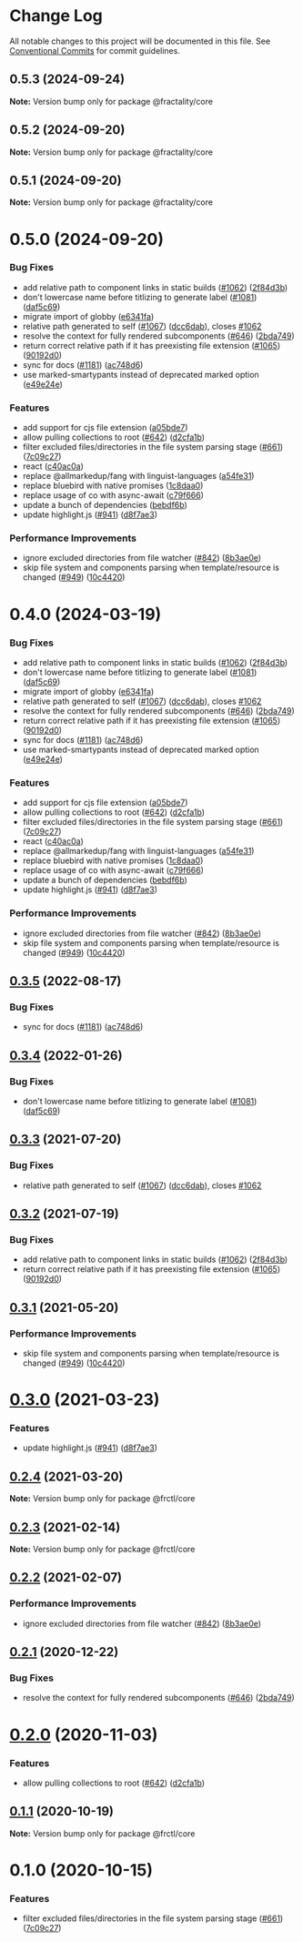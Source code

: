 # Change Log

All notable changes to this project will be documented in this file.
See [Conventional Commits](https://conventionalcommits.org) for commit guidelines.

## 0.5.3 (2024-09-24)

**Note:** Version bump only for package @fractality/core

## 0.5.2 (2024-09-20)

**Note:** Version bump only for package @fractality/core

## 0.5.1 (2024-09-20)

**Note:** Version bump only for package @fractality/core

# 0.5.0 (2024-09-20)

### Bug Fixes

-   add relative path to component links in static builds ([#1062](https://github.com/frctl/fractal/issues/1062)) ([2f84d3b](https://github.com/frctl/fractal/commit/2f84d3b84498c238d28c2ca1021daf89aff879be))
-   don't lowercase name before titlizing to generate label ([#1081](https://github.com/frctl/fractal/issues/1081)) ([daf5c69](https://github.com/frctl/fractal/commit/daf5c69a455e320f43ccdba830ee46ab40929ad5))
-   migrate import of globby ([e6341fa](https://github.com/frctl/fractal/commit/e6341fa7aae0b188529ddeb95aa8e3952a70bd2b))
-   relative path generated to self ([#1067](https://github.com/frctl/fractal/issues/1067)) ([dcc6dab](https://github.com/frctl/fractal/commit/dcc6dabeaf7dc742eb434dd9838ccb297f9e0271)), closes [#1062](https://github.com/frctl/fractal/issues/1062)
-   resolve the context for fully rendered subcomponents ([#646](https://github.com/frctl/fractal/issues/646)) ([2bda749](https://github.com/frctl/fractal/commit/2bda749f003b29ee9f24021db639602aae1868df))
-   return correct relative path if it has preexisting file extension ([#1065](https://github.com/frctl/fractal/issues/1065)) ([90192d0](https://github.com/frctl/fractal/commit/90192d0bc797b874be1c4e53eba1443f1db47ae7))
-   sync for docs ([#1181](https://github.com/frctl/fractal/issues/1181)) ([ac748d6](https://github.com/frctl/fractal/commit/ac748d6b481765093d7663e6c291ec8b5fe24d2c))
-   use marked-smartypants instead of deprecated marked option ([e49e24e](https://github.com/frctl/fractal/commit/e49e24e1d7e1a763e7c1056b96e4d3bc9d50e07d))

### Features

-   add support for cjs file extension ([a05bde7](https://github.com/frctl/fractal/commit/a05bde7c8cb2788e296f5ffda859e46debbbcd39))
-   allow pulling collections to root ([#642](https://github.com/frctl/fractal/issues/642)) ([d2cfa1b](https://github.com/frctl/fractal/commit/d2cfa1b6a76ca2328967374c62f4e35ca10cb758))
-   filter excluded files/directories in the file system parsing stage ([#661](https://github.com/frctl/fractal/issues/661)) ([7c09c27](https://github.com/frctl/fractal/commit/7c09c27ca970dc2bca79ea4f1acafb1d7209642d))
-   react ([c40ac0a](https://github.com/frctl/fractal/commit/c40ac0a1f949a1ddd7c846aef85b11356cf129ab))
-   replace @allmarkedup/fang with linguist-languages ([a54fe31](https://github.com/frctl/fractal/commit/a54fe3158bc97adfb35db46893fbecdf8a6c1170))
-   replace bluebird with native promises ([1c8daa0](https://github.com/frctl/fractal/commit/1c8daa09a70962211ce550eff9a930ee3d9a9323))
-   replace usage of co with async-await ([c79f666](https://github.com/frctl/fractal/commit/c79f666ae1d19dd2a723722e4a23cf37fc8e97ff))
-   update a bunch of dependencies ([bebdf6b](https://github.com/frctl/fractal/commit/bebdf6b11a911e2d19b165ca5ed1e06ce2160db3))
-   update highlight.js ([#941](https://github.com/frctl/fractal/issues/941)) ([d8f7ae3](https://github.com/frctl/fractal/commit/d8f7ae36854032000f799e248d7a40bc146d6864))

### Performance Improvements

-   ignore excluded directories from file watcher ([#842](https://github.com/frctl/fractal/issues/842)) ([8b3ae0e](https://github.com/frctl/fractal/commit/8b3ae0e06f3a5e3aba127ad24bb71447b5ed813d))
-   skip file system and components parsing when template/resource is changed ([#949](https://github.com/frctl/fractal/issues/949)) ([10c4420](https://github.com/frctl/fractal/commit/10c44202ab1da459d9ddada1e278b813f4d2d559))

# 0.4.0 (2024-03-19)

### Bug Fixes

-   add relative path to component links in static builds ([#1062](https://github.com/frctl/fractal/issues/1062)) ([2f84d3b](https://github.com/frctl/fractal/commit/2f84d3b84498c238d28c2ca1021daf89aff879be))
-   don't lowercase name before titlizing to generate label ([#1081](https://github.com/frctl/fractal/issues/1081)) ([daf5c69](https://github.com/frctl/fractal/commit/daf5c69a455e320f43ccdba830ee46ab40929ad5))
-   migrate import of globby ([e6341fa](https://github.com/frctl/fractal/commit/e6341fa7aae0b188529ddeb95aa8e3952a70bd2b))
-   relative path generated to self ([#1067](https://github.com/frctl/fractal/issues/1067)) ([dcc6dab](https://github.com/frctl/fractal/commit/dcc6dabeaf7dc742eb434dd9838ccb297f9e0271)), closes [#1062](https://github.com/frctl/fractal/issues/1062)
-   resolve the context for fully rendered subcomponents ([#646](https://github.com/frctl/fractal/issues/646)) ([2bda749](https://github.com/frctl/fractal/commit/2bda749f003b29ee9f24021db639602aae1868df))
-   return correct relative path if it has preexisting file extension ([#1065](https://github.com/frctl/fractal/issues/1065)) ([90192d0](https://github.com/frctl/fractal/commit/90192d0bc797b874be1c4e53eba1443f1db47ae7))
-   sync for docs ([#1181](https://github.com/frctl/fractal/issues/1181)) ([ac748d6](https://github.com/frctl/fractal/commit/ac748d6b481765093d7663e6c291ec8b5fe24d2c))
-   use marked-smartypants instead of deprecated marked option ([e49e24e](https://github.com/frctl/fractal/commit/e49e24e1d7e1a763e7c1056b96e4d3bc9d50e07d))

### Features

-   add support for cjs file extension ([a05bde7](https://github.com/frctl/fractal/commit/a05bde7c8cb2788e296f5ffda859e46debbbcd39))
-   allow pulling collections to root ([#642](https://github.com/frctl/fractal/issues/642)) ([d2cfa1b](https://github.com/frctl/fractal/commit/d2cfa1b6a76ca2328967374c62f4e35ca10cb758))
-   filter excluded files/directories in the file system parsing stage ([#661](https://github.com/frctl/fractal/issues/661)) ([7c09c27](https://github.com/frctl/fractal/commit/7c09c27ca970dc2bca79ea4f1acafb1d7209642d))
-   react ([c40ac0a](https://github.com/frctl/fractal/commit/c40ac0a1f949a1ddd7c846aef85b11356cf129ab))
-   replace @allmarkedup/fang with linguist-languages ([a54fe31](https://github.com/frctl/fractal/commit/a54fe3158bc97adfb35db46893fbecdf8a6c1170))
-   replace bluebird with native promises ([1c8daa0](https://github.com/frctl/fractal/commit/1c8daa09a70962211ce550eff9a930ee3d9a9323))
-   replace usage of co with async-await ([c79f666](https://github.com/frctl/fractal/commit/c79f666ae1d19dd2a723722e4a23cf37fc8e97ff))
-   update a bunch of dependencies ([bebdf6b](https://github.com/frctl/fractal/commit/bebdf6b11a911e2d19b165ca5ed1e06ce2160db3))
-   update highlight.js ([#941](https://github.com/frctl/fractal/issues/941)) ([d8f7ae3](https://github.com/frctl/fractal/commit/d8f7ae36854032000f799e248d7a40bc146d6864))

### Performance Improvements

-   ignore excluded directories from file watcher ([#842](https://github.com/frctl/fractal/issues/842)) ([8b3ae0e](https://github.com/frctl/fractal/commit/8b3ae0e06f3a5e3aba127ad24bb71447b5ed813d))
-   skip file system and components parsing when template/resource is changed ([#949](https://github.com/frctl/fractal/issues/949)) ([10c4420](https://github.com/frctl/fractal/commit/10c44202ab1da459d9ddada1e278b813f4d2d559))

## [0.3.5](https://github.com/frctl/fractal/compare/@frctl/core@0.3.4...@frctl/core@0.3.5) (2022-08-17)

### Bug Fixes

-   sync for docs ([#1181](https://github.com/frctl/fractal/issues/1181)) ([ac748d6](https://github.com/frctl/fractal/commit/ac748d6b481765093d7663e6c291ec8b5fe24d2c))

## [0.3.4](https://github.com/frctl/fractal/compare/@frctl/core@0.3.3...@frctl/core@0.3.4) (2022-01-26)

### Bug Fixes

-   don't lowercase name before titlizing to generate label ([#1081](https://github.com/frctl/fractal/issues/1081)) ([daf5c69](https://github.com/frctl/fractal/commit/daf5c69a455e320f43ccdba830ee46ab40929ad5))

## [0.3.3](https://github.com/frctl/fractal/compare/@frctl/core@0.3.2...@frctl/core@0.3.3) (2021-07-20)

### Bug Fixes

-   relative path generated to self ([#1067](https://github.com/frctl/fractal/issues/1067)) ([dcc6dab](https://github.com/frctl/fractal/commit/dcc6dabeaf7dc742eb434dd9838ccb297f9e0271)), closes [#1062](https://github.com/frctl/fractal/issues/1062)

## [0.3.2](https://github.com/frctl/fractal/compare/@frctl/core@0.3.1...@frctl/core@0.3.2) (2021-07-19)

### Bug Fixes

-   add relative path to component links in static builds ([#1062](https://github.com/frctl/fractal/issues/1062)) ([2f84d3b](https://github.com/frctl/fractal/commit/2f84d3b84498c238d28c2ca1021daf89aff879be))
-   return correct relative path if it has preexisting file extension ([#1065](https://github.com/frctl/fractal/issues/1065)) ([90192d0](https://github.com/frctl/fractal/commit/90192d0bc797b874be1c4e53eba1443f1db47ae7))

## [0.3.1](https://github.com/frctl/fractal/compare/@frctl/core@0.3.0...@frctl/core@0.3.1) (2021-05-20)

### Performance Improvements

-   skip file system and components parsing when template/resource is changed ([#949](https://github.com/frctl/fractal/issues/949)) ([10c4420](https://github.com/frctl/fractal/commit/10c44202ab1da459d9ddada1e278b813f4d2d559))

# [0.3.0](https://github.com/frctl/fractal/compare/@frctl/core@0.2.4...@frctl/core@0.3.0) (2021-03-23)

### Features

-   update highlight.js ([#941](https://github.com/frctl/fractal/issues/941)) ([d8f7ae3](https://github.com/frctl/fractal/commit/d8f7ae36854032000f799e248d7a40bc146d6864))

## [0.2.4](https://github.com/frctl/fractal/compare/@frctl/core@0.2.3...@frctl/core@0.2.4) (2021-03-20)

**Note:** Version bump only for package @frctl/core

## [0.2.3](https://github.com/frctl/fractal/compare/@frctl/core@0.2.2...@frctl/core@0.2.3) (2021-02-14)

**Note:** Version bump only for package @frctl/core

## [0.2.2](https://github.com/frctl/fractal/compare/@frctl/core@0.2.1...@frctl/core@0.2.2) (2021-02-07)

### Performance Improvements

-   ignore excluded directories from file watcher ([#842](https://github.com/frctl/fractal/issues/842)) ([8b3ae0e](https://github.com/frctl/fractal/commit/8b3ae0e06f3a5e3aba127ad24bb71447b5ed813d))

## [0.2.1](https://github.com/frctl/fractal/compare/@frctl/core@0.2.0...@frctl/core@0.2.1) (2020-12-22)

### Bug Fixes

-   resolve the context for fully rendered subcomponents ([#646](https://github.com/frctl/fractal/issues/646)) ([2bda749](https://github.com/frctl/fractal/commit/2bda749f003b29ee9f24021db639602aae1868df))

# [0.2.0](https://github.com/frctl/fractal/compare/@frctl/core@0.1.1...@frctl/core@0.2.0) (2020-11-03)

### Features

-   allow pulling collections to root ([#642](https://github.com/frctl/fractal/issues/642)) ([d2cfa1b](https://github.com/frctl/fractal/commit/d2cfa1b6a76ca2328967374c62f4e35ca10cb758))

## [0.1.1](https://github.com/frctl/fractal/compare/@frctl/core@0.1.0...@frctl/core@0.1.1) (2020-10-19)

**Note:** Version bump only for package @frctl/core

# 0.1.0 (2020-10-15)

### Features

-   filter excluded files/directories in the file system parsing stage ([#661](https://github.com/frctl/fractal/issues/661)) ([7c09c27](https://github.com/frctl/fractal/commit/7c09c27ca970dc2bca79ea4f1acafb1d7209642d))
